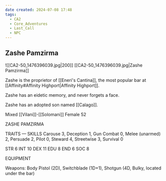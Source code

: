 ```yaml
---
date created: 2024-07-08 17:48
tags:
  - CA2
  - Core_Adventures
  - Last_Call
  - NPC
---
```


## Zashe Pamzirma

![[CA2-50_1476396039.jpg|200]]
[[CA2-50_1476396039.jpg|Zashe Pamzirma]]

Zashe is the proprietor of [[Eneri's Cantina]], the most popular bar at [[Affinity#Affinity Highport|Affinity Highport]].  

Zashe has an eidetic memory, and never forgets a face.

Zashe has an adopted son named [[Calago]].

Mixed [[Vilani]]-[[Solomani]] Female 52

ZASHE PAMZIRMA



TRAITS — SKILLS
Carouse 3, Deception 1, Gun Combat 0, Melee (unarmed) 2, Persuade 2, Pilot 0, Steward 4, Streetwise 3, Survival 0

STR 6 INT 10
DEX 11 EDU 8
END 6 SOC 8

EQUIPMENT


Weapons: Body Pistol (2D), Switchblade (1D+1), Shotgun (4D, Bulky, located under the bar)
